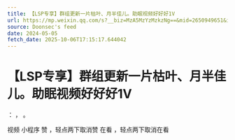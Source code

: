 ```yaml
---
title: 【LSP专享】群组更新一片枯叶、月半佳儿。助眠视频好好好1V
url: https://mp.weixin.qq.com/s?__biz=MzA5MzYzMzkzNg==&mid=2650949651&idx=3&sn=57c430472e3301b41307ef1c752dbc1d
source: Doonsec's feed
date: 2024-05-05
fetch_date: 2025-10-06T17:15:17.644042
---
```


# 【LSP专享】群组更新一片枯叶、月半佳儿。助眠视频好好好1V

：
，
。

视频
小程序
赞
，轻点两下取消赞
在看
，轻点两下取消在看
